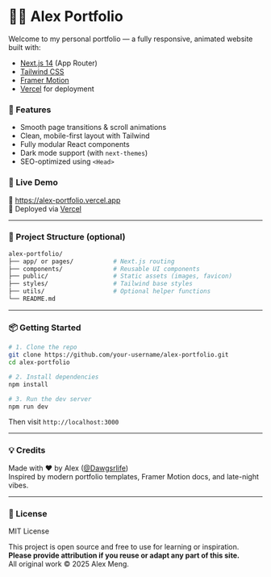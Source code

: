 # 🧑‍💻 Alex Portfolio

Welcome to my personal portfolio — a fully responsive, animated website built with:

- [Next.js 14](https://nextjs.org/) (App Router)
- [Tailwind CSS](https://tailwindcss.com/)
- [Framer Motion](https://www.framer.com/motion/)
- [Vercel](https://vercel.com/) for deployment

### 🌟 Features

- Smooth page transitions & scroll animations
- Clean, mobile-first layout with Tailwind
- Fully modular React components
- Dark mode support (with `next-themes`)
- SEO-optimized using `<Head>`

### 📸 Live Demo

🔗 https://alex-portfolio.vercel.app  
🚀 Deployed via [Vercel](https://vercel.com)

---

### 📁 Project Structure (optional)

```bash
alex-portfolio/
├── app/ or pages/           # Next.js routing
├── components/              # Reusable UI components
├── public/                  # Static assets (images, favicon)
├── styles/                  # Tailwind base styles
├── utils/                   # Optional helper functions
└── README.md
```

---

### 📦 Getting Started

```bash
# 1. Clone the repo
git clone https://github.com/your-username/alex-portfolio.git
cd alex-portfolio

# 2. Install dependencies
npm install

# 3. Run the dev server
npm run dev
```

Then visit `http://localhost:3000`

---

### 💡 Credits

Made with ❤️ by Alex ([@Dawgsrlife](https://github.com/Dawgsrlife))  
Inspired by modern portfolio templates, Framer Motion docs, and late-night vibes.

---

### 📝 License

MIT License

This project is open source and free to use for learning or inspiration.  
**Please provide attribution if you reuse or adapt any part of this site.**  
All original work © 2025 Alex Meng.
